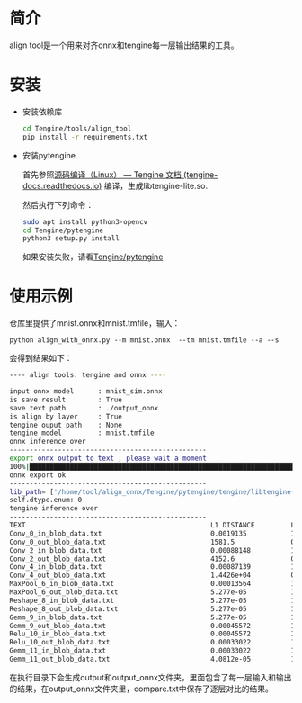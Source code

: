 # 简介

align tool是一个用来对齐onnx和tengine每一层输出结果的工具。



# 安装

- 安装依赖库

  ```bash
  cd Tengine/tools/align_tool
  pip install -r requirements.txt
  ```

- 安装pytengine

  首先参照[源码编译（Linux） — Tengine 文档 (tengine-docs.readthedocs.io)](https://tengine-docs.readthedocs.io/zh_CN/latest/source_compile/compile_linux.html) 编译，生成libtengine-lite.so.

  然后执行下列命令：

  ```bash
  sudo apt install python3-opencv
  cd Tengine/pytengine
  python3 setup.py install
  ```

  如果安装失败，请看[Tengine/pytengine](https://github.com/OAID/Tengine/tree/tengine-lite/pytengine)



# 使用示例

仓库里提供了mnist.onnx和mnist.tmfile，输入：

`python align_with_onnx.py --m mnist.onnx  --tm mnist.tmfile --a --s`

会得到结果如下：

```bash
---- align tools: tengine and onnx ----

input onnx model      : mnist_sim.onnx
is save result        : True
save text path        : ./output_onnx
is align by layer     : True
tengine ouput path    : None
tengine model         : mnist.tmfile
onnx inference over
-------------------------------------------------
export onnx output to text , please wait a moment
100%|█████████████████████████████████████████████████████████████████████████████████████████████████████████████████████████████████████████████████████████████████| 11/11 [00:00<00:00, 1695.29it/s]
onnx export ok
-------------------------------------------------
lib_path= ['/home/tool/align_onnx/Tengine/pytengine/tengine/libtengine-lite.so']
self.dtype.enum: 0
tengine inference over
-------------------------------------------------
TEXT                                              L1 DISTANCE         L2 DISTANCE         
Conv_0_in_blob_data.txt                           0.0019135           1.00000000
Conv_0_out_blob_data.txt                          1581.5              0.80794900
Conv_2_in_blob_data.txt                           0.00088148          1.00000000
Conv_2_out_blob_data.txt                          4152.6              0.79788300
Conv_4_in_blob_data.txt                           0.00087139          1.00000000
Conv_4_out_blob_data.txt                          1.4426e+04          0.31296200
MaxPool_6_in_blob_data.txt                        0.00013564          1.00000000
MaxPool_6_out_blob_data.txt                       5.277e-05           1.00000000
Reshape_8_in_blob_data.txt                        5.277e-05           1.00000000
Reshape_8_out_blob_data.txt                       5.277e-05           1.00000000
Gemm_9_in_blob_data.txt                           5.277e-05           1.00000000
Gemm_9_out_blob_data.txt                          0.00045572          1.00000000
Relu_10_in_blob_data.txt                          0.00045572          1.00000000
Relu_10_out_blob_data.txt                         0.00033022          1.00000000
Gemm_11_in_blob_data.txt                          0.00033022          1.00000000
Gemm_11_out_blob_data.txt                         4.0812e-05          1.00000000
```

在执行目录下会生成output和output_onnx文件夹，里面包含了每一层输入和输出的结果，在output_onnx文件夹里，compare.txt中保存了逐层对比的结果。



